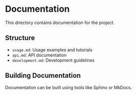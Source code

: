 # Documentation

This directory contains documentation for the project.

## Structure

- `usage.md`: Usage examples and tutorials
- `api.md`: API documentation
- `development.md`: Development guidelines

## Building Documentation

Documentation can be built using tools like Sphinx or MkDocs. 